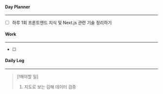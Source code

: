 
#### Day Planner
---
- [ ] 하루 1회 프론트엔드 지식 및 Next.js 관련 기술 정리하기


#### Work
---
- [ ] 


#### Daily Log
---
> [!해야할 일]
> 1. 지도로 보는 김해 데이터 검증
